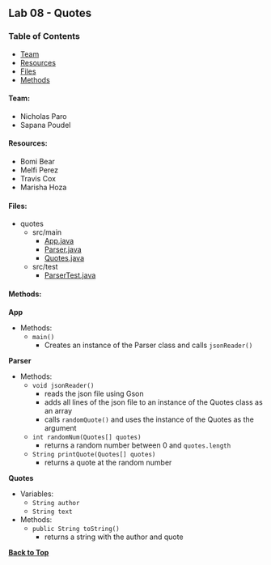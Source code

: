 <a name=top></a>
## Lab 08 - Quotes
### Table of Contents
* [Team](#team)
* [Resources](#resources)
* [Files](#files)
* [Methods](#methods)

<a name="team"></a>
#### Team:
* Nicholas Paro
* Sapana Poudel

<a name="resources"></a>
#### Resources:
* Bomi Bear
* Melfi Perez
* Travis Cox
* Marisha Hoza

<a name="files"></a>
#### Files:
* quotes
  * src/main 
    * [App.java](./src/main/java/quotes/App.java)
    * [Parser.java](./src/main/java/quotes/Parser.java)
    * [Quotes.java](./src/main/java/quotes/Quotes.java)
  * src/test
    * [ParserTest.java](./src/test/java/quotes/ParserTest.java)

<a name="methods"></a>
#### Methods:
**App**
* Methods:
  * `main()`
    * Creates an instance of the Parser class and calls `jsonReader()`

**Parser**
* Methods:
  * `void jsonReader()`
    * reads the json file using Gson
    * adds all lines of the json file to an instance of the Quotes class as an array
    * calls `randomQuote()` and uses the instance of the Quotes as the argument
  * `int randomNum(Quotes[] quotes)`
    * returns a random number between 0 and `quotes.length`
  * `String printQuote(Quotes[] quotes)`
    * returns a quote at the random number

**Quotes**
* Variables:
  * `String author`
  * `String text`
* Methods:
  * `public String toString()`
    * returns a string with the author and quote

**[Back to Top](#top)**